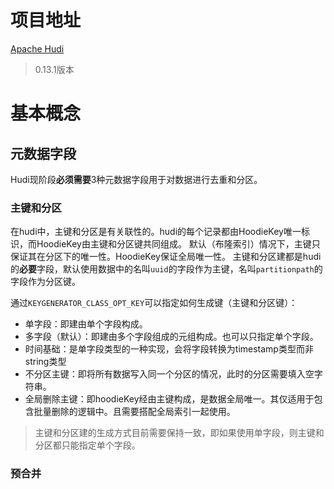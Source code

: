 # 项目地址
[Apache Hudi](https://hudi.apache.org/cn/)
> 0.13.1版本

# 基本概念
## 元数据字段
Hudi现阶段**必须需要**3种元数据字段用于对数据进行去重和分区。
### 主键和分区
在hudi中，主键和分区是有关联性的。hudi的每个记录都由HoodieKey唯一标识，而HoodieKey由主键和分区键共同组成。
默认（布隆索引）情况下，主键只保证其在分区下的唯一性。HoodieKey保证全局唯一性。
主键和分区建都是hudi的**必要**字段，默认使用数据中的名叫`uuid`的字段作为主键，名叫`partitionpath`的字段作为分区键。

通过`KEYGENERATOR_CLASS_OPT_KEY`可以指定如何生成键（主键和分区键）：
- 单字段：即建由单个字段构成。
- 多字段（默认）：即建由多个字段组成的元组构成。也可以只指定单个字段。
- 时间基础：是单字段类型的一种实现，会将字段转换为timestamp类型而非string类型
- 不分区主键：即将所有数据写入同一个分区的情况，此时的分区需要填入空字符串。
- 全局删除主键：即hoodieKey经由主键构成，是数据全局唯一。其仅适用于包含批量删除的逻辑中。且需要搭配全局索引一起使用。

> 主键和分区建的生成方式目前需要保持一致，即如果使用单字段，则主键和分区都只能指定单个字段。

### 预合并

